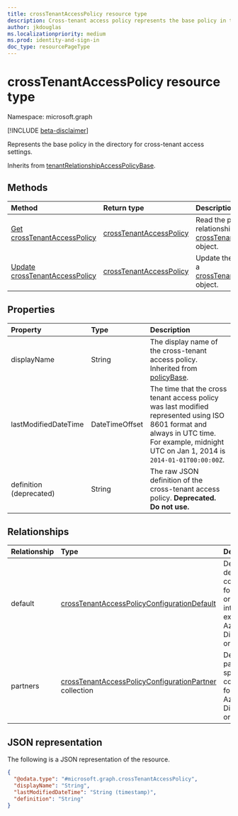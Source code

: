 ```yaml
---
title: crossTenantAccessPolicy resource type
description: Cross-tenant access policy represents the base policy in the directory for cross-tenant access settings.
author: jkdouglas
ms.localizationpriority: medium
ms.prod: identity-and-sign-in
doc_type: resourcePageType
---
```


# crossTenantAccessPolicy resource type

Namespace: microsoft.graph

[!INCLUDE [beta-disclaimer](../../includes/beta-disclaimer.md)]

Represents the base policy in the directory for cross-tenant access settings.

Inherits from [tenantRelationshipAccessPolicyBase](../resources/tenantrelationshipaccesspolicybase.md).

## Methods

| Method                                                                     | Return type                                                        | Description                                                                                                           |
| :------------------------------------------------------------------------- | :----------------------------------------------------------------- | :-------------------------------------------------------------------------------------------------------------------- |
| [Get crossTenantAccessPolicy](../api/crosstenantaccesspolicy-get.md)       | [crossTenantAccessPolicy](../resources/crosstenantaccesspolicy.md) | Read the properties and relationships of a [crossTenantAccessPolicy](../resources/crosstenantaccesspolicy.md) object. |
| [Update crossTenantAccessPolicy](../api/crosstenantaccesspolicy-update.md) | [crossTenantAccessPolicy](../resources/crosstenantaccesspolicy.md) | Update the properties of a [crossTenantAccessPolicy](../resources/crosstenantaccesspolicy.md) object.                 |

## Properties

| Property                | Type           | Description                                                                                                                                                                                  |
| :---------------------- | :------------- | :------------------------------------------------------------------------------------------------------------------------------------------------------------------------------------------- |
| displayName             | String         | The display name of the cross-tenant access policy. Inherited from [policyBase](../resources/policybase.md).                                                                                 |
| lastModifiedDateTime    | DateTimeOffset | The time that the cross tenant access policy was last modified represented using ISO 8601 format and always in UTC time. For example, midnight UTC on Jan 1, 2014 is `2014-01-01T00:00:00Z`. |
| definition (deprecated) | String         | The raw JSON definition of the cross-tenant access policy. **Deprecated. Do not use.**                                                                                                       |

## Relationships

| Relationship | Type                                                                                                                  | Description                                                                                                               |
| :----------- | :-------------------------------------------------------------------------------------------------------------------- | :------------------------------------------------------------------------------------------------------------------------ |
| default      | [crossTenantAccessPolicyConfigurationDefault](../resources/crosstenantaccesspolicyconfigurationdefault.md)            | Defines the default configuration for how your organization interacts with external Azure Active Directory organizations. |
| partners     | [crossTenantAccessPolicyConfigurationPartner](../resources/crosstenantaccesspolicyconfigurationpartner.md) collection | Defines partner-specific configurations for external Azure Active Directory organizations.                                |

## JSON representation

The following is a JSON representation of the resource.

<!-- {
  "blockType": "resource",
  "keyProperty": "id",
  "@odata.type": "microsoft.graph.crossTenantAccessPolicy",
  "baseType": "microsoft.graph.tenantRelationshipAccessPolicyBase",
  "openType": false
}
-->

```json
{
  "@odata.type": "#microsoft.graph.crossTenantAccessPolicy",
  "displayName": "String",
  "lastModifiedDateTime": "String (timestamp)",
  "definition": "String"
}
```
